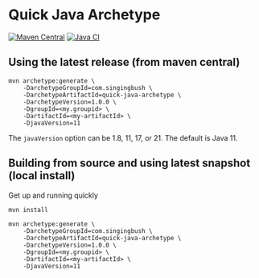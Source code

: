 Quick Java Archetype
====================

[![Maven Central](https://img.shields.io/maven-central/v/com.singingbush/quick-java-archetype.svg?label=Maven%20Central)](https://search.maven.org/search?q=g:%22com.singingbush%22%20AND%20a:%22quick-java-archetype%22) [![Java CI](https://github.com/SingingBush/quick-java-archetype/actions/workflows/maven.yml/badge.svg)](https://github.com/SingingBush/quick-java-archetype/actions/workflows/maven.yml)


## Using the latest release (from maven central)

```text
mvn archetype:generate \
    -DarchetypeGroupId=com.singingbush \
    -DarchetypeArtifactId=quick-java-archetype \
    -DarchetypeVersion=1.0.0 \
    -DgroupId=<my.groupid> \
    -DartifactId=<my-artifactId> \
    -DjavaVersion=11
```

The `javaVersion` option can be 1.8, 11, 17, or 21. The default is Java 11.

## Building from source and using latest snapshot (local install)
Get up and running quickly

```text
mvn install
```

```text
mvn archetype:generate \
    -DarchetypeGroupId=com.singingbush \
    -DarchetypeArtifactId=quick-java-archetype \
    -DarchetypeVersion=1.0.0 \
    -DgroupId=<my.groupid> \
    -DartifactId=<my-artifactId> \
    -DjavaVersion=11
```

